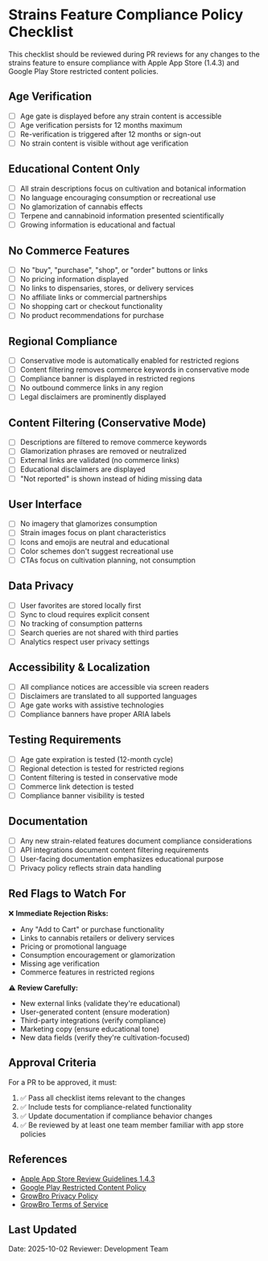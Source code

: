 # Strains Feature Compliance Policy Checklist

This checklist should be reviewed during PR reviews for any changes to the strains feature to ensure compliance with Apple App Store (1.4.3) and Google Play Store restricted content policies.

## Age Verification

- [ ] Age gate is displayed before any strain content is accessible
- [ ] Age verification persists for 12 months maximum
- [ ] Re-verification is triggered after 12 months or sign-out
- [ ] No strain content is visible without age verification

## Educational Content Only

- [ ] All strain descriptions focus on cultivation and botanical information
- [ ] No language encouraging consumption or recreational use
- [ ] No glamorization of cannabis effects
- [ ] Terpene and cannabinoid information presented scientifically
- [ ] Growing information is educational and factual

## No Commerce Features

- [ ] No "buy", "purchase", "shop", or "order" buttons or links
- [ ] No pricing information displayed
- [ ] No links to dispensaries, stores, or delivery services
- [ ] No affiliate links or commercial partnerships
- [ ] No shopping cart or checkout functionality
- [ ] No product recommendations for purchase

## Regional Compliance

- [ ] Conservative mode is automatically enabled for restricted regions
- [ ] Content filtering removes commerce keywords in conservative mode
- [ ] Compliance banner is displayed in restricted regions
- [ ] No outbound commerce links in any region
- [ ] Legal disclaimers are prominently displayed

## Content Filtering (Conservative Mode)

- [ ] Descriptions are filtered to remove commerce keywords
- [ ] Glamorization phrases are removed or neutralized
- [ ] External links are validated (no commerce links)
- [ ] Educational disclaimers are displayed
- [ ] "Not reported" is shown instead of hiding missing data

## User Interface

- [ ] No imagery that glamorizes consumption
- [ ] Strain images focus on plant characteristics
- [ ] Icons and emojis are neutral and educational
- [ ] Color schemes don't suggest recreational use
- [ ] CTAs focus on cultivation planning, not consumption

## Data Privacy

- [ ] User favorites are stored locally first
- [ ] Sync to cloud requires explicit consent
- [ ] No tracking of consumption patterns
- [ ] Search queries are not shared with third parties
- [ ] Analytics respect user privacy settings

## Accessibility & Localization

- [ ] All compliance notices are accessible via screen readers
- [ ] Disclaimers are translated to all supported languages
- [ ] Age gate works with assistive technologies
- [ ] Compliance banners have proper ARIA labels

## Testing Requirements

- [ ] Age gate expiration is tested (12-month cycle)
- [ ] Regional detection is tested for restricted regions
- [ ] Content filtering is tested in conservative mode
- [ ] Commerce link detection is tested
- [ ] Compliance banner visibility is tested

## Documentation

- [ ] Any new strain-related features document compliance considerations
- [ ] API integrations document content filtering requirements
- [ ] User-facing documentation emphasizes educational purpose
- [ ] Privacy policy reflects strain data handling

## Red Flags to Watch For

❌ **Immediate Rejection Risks:**

- Any "Add to Cart" or purchase functionality
- Links to cannabis retailers or delivery services
- Pricing or promotional language
- Consumption encouragement or glamorization
- Missing age verification
- Commerce features in restricted regions

⚠️ **Review Carefully:**

- New external links (validate they're educational)
- User-generated content (ensure moderation)
- Third-party integrations (verify compliance)
- Marketing copy (ensure educational tone)
- New data fields (verify they're cultivation-focused)

## Approval Criteria

For a PR to be approved, it must:

1. ✅ Pass all checklist items relevant to the changes
2. ✅ Include tests for compliance-related functionality
3. ✅ Update documentation if compliance behavior changes
4. ✅ Be reviewed by at least one team member familiar with app store policies

## References

- [Apple App Store Review Guidelines 1.4.3](https://developer.apple.com/app-store/review/guidelines/#unacceptable)
- [Google Play Restricted Content Policy](https://support.google.com/googleplay/android-developer/answer/9878810)
- [GrowBro Privacy Policy](https://growbro.app/privacy)
- [GrowBro Terms of Service](https://growbro.app/terms)

## Last Updated

Date: 2025-10-02
Reviewer: Development Team
